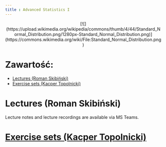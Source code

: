 ```yaml
---
title : Advanced Statistics I
---
```


<center>
[![](https://upload.wikimedia.org/wikipedia/commons/thumb/4/44/Standard_Normal_Distribution.png/1280px-Standard_Normal_Distribution.png)](https://commons.wikimedia.org/wiki/File:Standard_Normal_Distribution.png)
</center>



# Zawartość:

* [Lectures (Roman Skibiński)](#lectures-roman-skibiński)
* [Exercise sets (Kacper Topolnicki)](./00000000pl_inv.html)



# Lectures (Roman Skibiński)

Lecture notes and lecture recordings are available 
via MS Teams.


# [Exercise sets (Kacper Topolnicki)](./00000000pl_inv.html)


